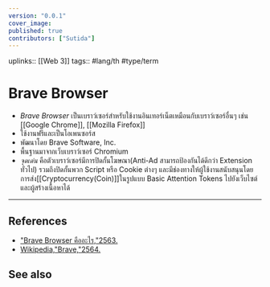 ```yaml
---
version: "0.0.1"
cover_image:
published: true
contributors: ["Sutida"]
---
```

uplinks:: [[Web 3]]
tags:: #lang/th #type/term

# Brave Browser
- *Brave Browser* เป็นเบราว์เซอร์สําหรับใช้งานอินเทอร์เน็ตเหมือนกับเบราว์เซอร์อื่นๆ เช่น [[Google Chrome]], [[Mozilla Firefox]] 
- ใช้งานฟรีและเป็นโอเพนซอร์ส 
- พัฒนาโดย Brave Software, Inc.
- พื้นฐานมาจากเว็บเบราว์เซอร์ Chromium
- *จุดเด่น* คือตัวเบราว์เซอร์มีการปิดกั้นโฆษณา(Anti-Ad สามารถป้องกันได้ดีกว่า Extension ทั่วไป) รวมถึงปิดกั้นพวก Script หรือ Cookie ต่างๆ และมีช่องทางให้ผู้ใช้งานสนับสนุนโดยการส่ง[[Cryptocurrency(Coin)]]ในรูปแบบ Basic Attention Tokens ไปยังเว็บไซต์และผู้สร้างเนื้อหาได้

---
## References
- ["Brave Browser คืออะไร,"2563.](https://thiti.dev/blog/38/)
- [Wikipedia,"Brave,"2564. ](https://th.wikipedia.org/wiki/%E0%B9%80%E0%B8%9A%E0%B8%A3%E0%B8%9F_(%E0%B9%80%E0%B8%A7%E0%B9%87%E0%B8%9A%E0%B9%80%E0%B8%9A%E0%B8%A3%E0%B8%B2%E0%B8%A7%E0%B9%8C%E0%B9%80%E0%B8%8B%E0%B8%AD%E0%B8%A3%E0%B9%8C))
## See also
